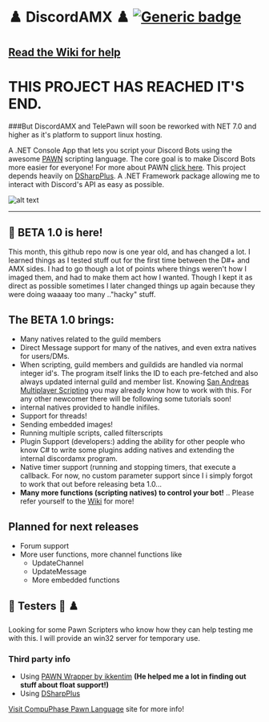 # ♟️ DiscordAMX ♟️ [![Generic badge](https://img.shields.io/github/v/release/michael-fa/DiscordAMX?include_prereleases)](https://github.com/michael-fa/DiscordAMX/releases)

## [Read the Wiki for help](https://github.com/michael-fa/DiscordAMX/wiki)

# THIS PROJECT HAS REACHED IT'S END. 
###But DiscordAMX and TelePawn will soon be reworked with NET 7.0 and higher as it's platform to support linux hosting.



A .NET Console App that lets you script your Discord Bots using the awesome [PAWN](https://github.com/pawn-lang) scripting language.
The core goal is to make Discord Bots more easier for everyone!
For more about PAWN [click here](https://www.compuphase.com/pawn/pawn.htm).
This project depends heavily on [DSharpPlus](https://dsharpplus.github.io). A .NET Framework package allowing me to interact with Discord's API as easy as possible.

![alt text](https://i.imgur.com/LuMFx5K.png)

---

## :construction: BETA 1.0 is here!

This month, this github repo now is one year old, and has changed a lot. I learned things as I tested stuff out for the first time between the D#+ and AMX sides. I had to go though a lot of points where things weren't how I imaged them, and had to make them act how I wanted. Though I kept it as direct as possible sometimes I later changed things up again because they were doing waaaay too many .."hacky" stuff.

## The BETA 1.0 brings:
 - Many natives related to the guild members
 - Direct Message support for many of the natives, and even extra natives for users/DMs.
 - When scripting, guild members and guildids are handled via normal integer id's. The program itself links the ID to each pre-fetched and also always updated internal guild and member list. Knowing [San Andreas Multiplayer Scripting](https://www.sa-mp.com/) you may already know how to work with this. For any other newcomer there will be following some tutorials soon!
 - internal natives provided to handle inifiles.
 - Support for threads!
 - Sending embedded images!
 - Running multiple scripts, called filterscripts
 - Plugin Support (developers:) adding the ability for other people who know C# to write some plugins adding natives and extending the internal discordamx program.
 - Native timer support (running and stopping timers, that execute a callback. For now, no custom parameter support since I i simply forgot to work that out before releasing beta 1.0...
 - **Many more functions (scripting natives) to control your bot!**
 .. Please refer yourself to the [Wiki](https://github.com/michael-fa/DiscordAMX/wiki) for more!
 
 ## Planned for next releases
  - Forum support
  - More user functions, more channel functions like
    - UpdateChannel
    - UpdateMessage
    - More embedded functions
    
 
 ##  📢  Testers 👋 ♟️
 Looking for some Pawn Scripters who know how they can help testing me with this. I will provide an win32 server for temporary use.
 

### Third party info
* Using [PAWN Wrapper by ikkentim](https://github.com/ikkentim/AMXWrapper) **(He helped me a lot in finding out stuff about float support!)**
* Using [DSharpPlus](https://github.com/DSharpPlus/DSharpPlus)

[Visit CompuPhase Pawn Language](https://www.compuphase.com/pawn/pawn.htm) site for more info!

